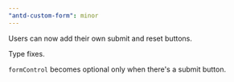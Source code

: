 ```yaml
---
"antd-custom-form": minor
---
```


Users can now add their own submit and reset buttons.

Type fixes.

`formControl` becomes optional only when there's a submit button.
